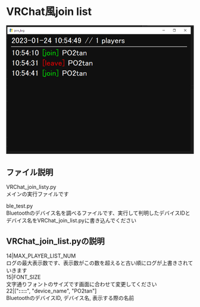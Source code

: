 # VRChat風join list
![image](image.PNG)  

## ファイル説明
VRChat_join_listy.py  
 メインの実行ファイルです  

ble_test.py  
 Bluetoothのデバイス名を調べるファイルです、実行して判明したデバイスIDとデバイス名をVRChat_join_list.pyに書き込んでください  

## VRChat_join_list.pyの説明
14|MAX_PLAYER_LIST_NUM  
 ログの最大表示数です、表示数がこの数を超えると古い順にログが上書きされていきます  
15|FONT_SIZE  
 文字通りフォントのサイズです画面に合わせて変更してください  
22|["**:**:**:**:**:**", "device_name", "PO2tan"]  
 BluetoothのデバイスID, デバイス名, 表示する際の名前  
